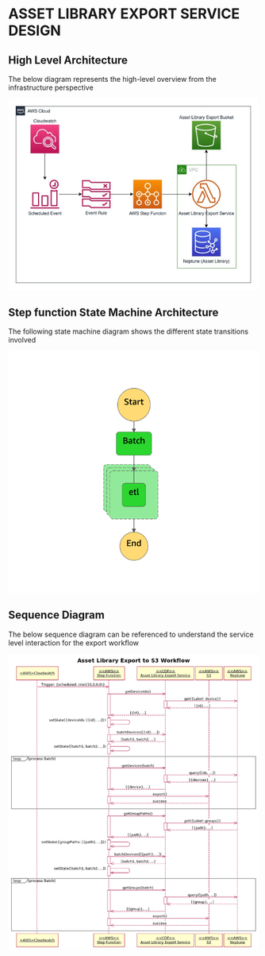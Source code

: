# ASSET LIBRARY EXPORT SERVICE DESIGN

## High Level Architecture

The below diagram represents the high-level overview from the infrastructure perspective

![hla](images/assetlibrary-export-design-hla.jpg)


## Step function State Machine Architecture

The following state machine diagram shows the different state transitions involved

![step](images/assetlibrary-export-state-machine.png)

## Sequence Diagram

The below sequence diagram can be referenced to understand the service level interaction for the export workflow

![sequence](images/assetlibrary-export-sequence.png)





